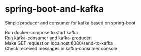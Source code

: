 # spring-boot-and-kafka
Simple producer and consumer for kafka based on spring-boot

Run docker-compose to start kafka</br>
Run kafka-consumer and kafka-producer</br>
Make GET request on localhost:8080/send-to-kafka</br>
Check received messages in kafka-consumer console
